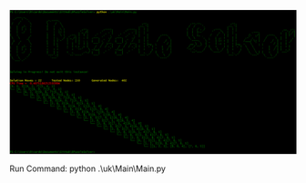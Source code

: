 ![alt tag](https://github.com/ricardo-ribeiro/8PuzzleSolver/blob/master/uk/Server/img/8puzzlesolution.png?raw=true)

  Run Command: python .\uk\Main\Main.py


